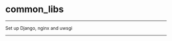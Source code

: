 # common_libs

******************************
Set up Django, nginx and uwsgi
******************************

